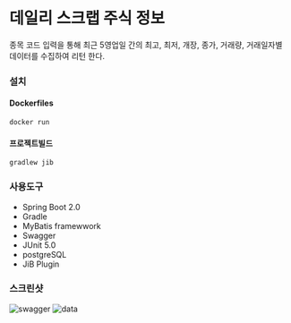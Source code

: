 # 데일리 스크랩 주식 정보
종목 코드 입력을 통해 최근 5영업일 간의 최고, 최저, 개장, 종가, 거래량, 거래일자별 데이터를 수집하여 리턴 한다.

### 설치
#### Dockerfiles

    docker run

#### 프로젝트빌드

    gradlew jib

### 사용도구
- Spring Boot 2.0
- Gradle
- MyBatis framewwork
- Swagger
- JUnit 5.0
- postgreSQL
- JiB Plugin

### 스크린샷
![swagger](https://user-images.githubusercontent.com/11978687/202740337-db2479bf-6758-4c67-a167-8e304baebd89.png)
![data](https://user-images.githubusercontent.com/11978687/202740329-fe12bed3-6035-421a-976b-cb1b70b062ac.png)

